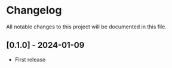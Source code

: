 # Changelog

All notable changes to this project will be documented in this file.

## [0.1.0] - 2024-01-09

- First release
